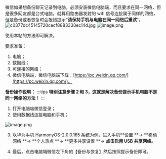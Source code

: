 微信如果想备份聊天记录到电脑，必须安装微信电脑端，而且要求在同一网络，但是很多网友都是台式电脑，就算用路由器发射的 wifi 信号连接属于同样的网络，但是备份或者恢复时会报错提示“**请保持手机与电脑在同一网络后重试**”。
![c0377dc45145720cecf8883330ec14d.jpg](https://cdn.nlark.com/yuque/0/2021/jpeg/126032/1635470485308-f1952f96-e365-4109-8485-c60cd67df5a0.jpeg#clientId=u28f720b3-765e-4&from=paste&height=1023&id=u1627f128&originHeight=2340&originWidth=1080&originalType=binary&ratio=1&size=132955&status=done&style=none&taskId=u90c44dd3-95d3-483d-9c05-b6f29c31fe7&width=472)
![image.png](https://cdn.nlark.com/yuque/0/2021/png/126032/1635470463048-1a7eade7-a5c7-4786-93dd-cd1cb10a0296.png#clientId=u28f720b3-765e-4&from=paste&height=370&id=u8e4c9810&originHeight=370&originWidth=472&originalType=binary&ratio=1&size=11869&status=done&style=none&taskId=u20c2504b-4f0d-45c4-9af8-6caef6b02f9&width=472)

使用本帖的方法即可解决。

要求准备：

1. 电脑；
2. 数据线；
3. 可连接的网络；
4. 微信电脑端，微信电脑端下载：[https://pc.weixin.qq.com/](https://pc.weixin.qq.com/)。

**备份操作说明：**
:::tips
**特别注意步骤 2 和 3，这就是解决备份提示手机电脑不是同一网络的方法！**
:::

1. 打开电脑端微信登录；
2. 使用数据线连接电脑和手机；

![image.png](https://cdn.nlark.com/yuque/0/2021/png/126032/1635470821098-140be2d6-e3ca-44e0-9eb4-b720a77063ff.png#clientId=u28f720b3-765e-4&from=paste&height=330&id=u3597fd8d&originHeight=711&originWidth=862&originalType=binary&ratio=1&size=77565&status=done&style=none&taskId=ue8969ae0-4219-4dd1-ba7f-99062ad2757&width=400)

3. 以华为手机 HarmonyOS-2.0.0.165 系统为例，进入手机**设置 **→ **移动网络 **→ **个人热点 **→ **更多共享设置 **→ **点击启用 USB 共享网络。**

4. 最后，点击电脑端微信左下角的【备份与恢复】然后按照提示备份即可。
